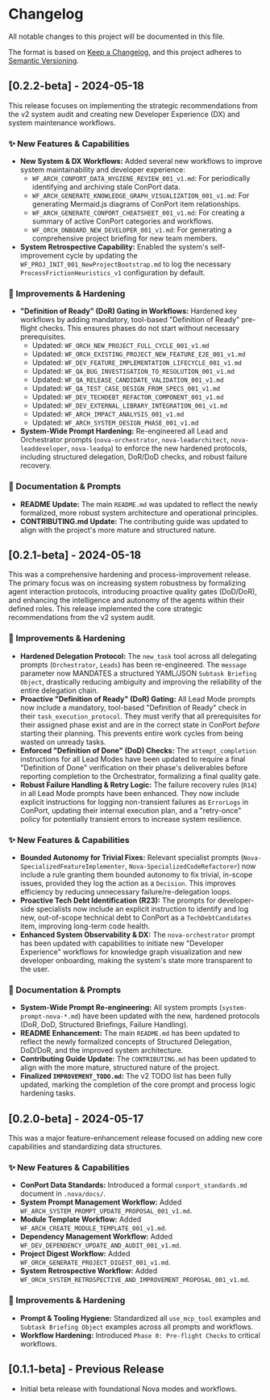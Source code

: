 # Changelog

All notable changes to this project will be documented in this file.

The format is based on [Keep a Changelog](https://keepachangelog.com/en/1.0.0/),
and this project adheres to [Semantic Versioning](https://semver.org/spec/v2.0.html).

## [0.2.2-beta] - 2024-05-18

This release focuses on implementing the strategic recommendations from the v2 system audit and creating new Developer Experience (DX) and system maintenance workflows.

### ✨ New Features & Capabilities

- **New System & DX Workflows:** Added several new workflows to improve system maintainability and developer experience:
    - `WF_ARCH_CONPORT_DATA_HYGIENE_REVIEW_001_v1.md`: For periodically identifying and archiving stale ConPort data.
    - `WF_ARCH_GENERATE_KNOWLEDGE_GRAPH_VISUALIZATION_001_v1.md`: For generating Mermaid.js diagrams of ConPort item relationships.
    - `WF_ARCH_GENERATE_CONPORT_CHEATSHEET_001_v1.md`: For creating a summary of active ConPort categories and workflows.
    - `WF_ORCH_ONBOARD_NEW_DEVELOPER_001_v1.md`: For generating a comprehensive project briefing for new team members.
- **System Retrospective Capability:** Enabled the system's self-improvement cycle by updating the `WF_PROJ_INIT_001_NewProjectBootstrap.md` to log the necessary `ProcessFrictionHeuristics_v1` configuration by default.

### 🚀 Improvements & Hardening

- **"Definition of Ready" (DoR) Gating in Workflows:** Hardened key workflows by adding mandatory, tool-based "Definition of Ready" pre-flight checks. This ensures phases do not start without necessary prerequisites.
    - Updated: `WF_ORCH_NEW_PROJECT_FULL_CYCLE_001_v1.md`
    - Updated: `WF_ORCH_EXISTING_PROJECT_NEW_FEATURE_E2E_001_v1.md`
    - Updated: `WF_DEV_FEATURE_IMPLEMENTATION_LIFECYCLE_001_v1.md`
    - Updated: `WF_QA_BUG_INVESTIGATION_TO_RESOLUTION_001_v1.md`
    - Updated: `WF_QA_RELEASE_CANDIDATE_VALIDATION_001_v1.md`
    - Updated: `WF_QA_TEST_CASE_DESIGN_FROM_SPECS_001_v1.md`
    - Updated: `WF_DEV_TECHDEBT_REFACTOR_COMPONENT_001_v1.md`
    - Updated: `WF_DEV_EXTERNAL_LIBRARY_INTEGRATION_001_v1.md`
    - Updated: `WF_ARCH_IMPACT_ANALYSIS_001_v1.md`
    - Updated: `WF_ARCH_SYSTEM_DESIGN_PHASE_001_v1.md`
- **System-Wide Prompt Hardening:** Re-engineered all Lead and Orchestrator prompts (`nova-orchestrator`, `nova-leadarchitect`, `nova-leaddeveloper`, `nova-leadqa`) to enforce the new hardened protocols, including structured delegation, DoR/DoD checks, and robust failure recovery.

### 📖 Documentation & Prompts

- **README Update:** The main `README.md` was updated to reflect the newly formalized, more robust system architecture and operational principles.
- **CONTRIBUTING.md Update:** The contributing guide was updated to align with the project's more mature and structured nature.

## [0.2.1-beta] - 2024-05-18

This was a comprehensive hardening and process-improvement release. The primary focus was on increasing system robustness by formalizing agent interaction protocols, introducing proactive quality gates (DoD/DoR), and enhancing the intelligence and autonomy of the agents within their defined roles. This release implemented the core strategic recommendations from the v2 system audit.

### 🚀 Improvements & Hardening

-   **Hardened Delegation Protocol:** The `new_task` tool across all delegating prompts (`Orchestrator`, `Leads`) has been re-engineered. The `message` parameter now MANDATES a structured YAML/JSON `Subtask Briefing Object`, drastically reducing ambiguity and improving the reliability of the entire delegation chain.
-   **Proactive "Definition of Ready" (DoR) Gating:** All Lead Mode prompts now include a mandatory, tool-based "Definition of Ready" check in their `task_execution_protocol`. They must verify that all prerequisites for their assigned phase exist and are in the correct state in ConPort *before* starting their planning. This prevents entire work cycles from being wasted on unready tasks.
-   **Enforced "Definition of Done" (DoD) Checks:** The `attempt_completion` instructions for all Lead Modes have been updated to require a final "Definition of Done" verification on their phase's deliverables before reporting completion to the Orchestrator, formalizing a final quality gate.
-   **Robust Failure Handling & Retry Logic:** The failure recovery rules (`R14`) in all Lead Mode prompts have been enhanced. They now include explicit instructions for logging non-transient failures as `ErrorLogs` in ConPort, updating their internal execution plan, and a "retry-once" policy for potentially transient errors to increase system resilience.

### ✨ New Features & Capabilities

-   **Bounded Autonomy for Trivial Fixes:** Relevant specialist prompts (`Nova-SpecializedFeatureImplementer`, `Nova-SpecializedCodeRefactorer`) now include a rule granting them bounded autonomy to fix trivial, in-scope issues, provided they log the action as a `Decision`. This improves efficiency by reducing unnecessary failure/re-delegation loops.
-   **Proactive Tech Debt Identification (R23):** The prompts for developer-side specialists now include an explicit instruction to identify and log new, out-of-scope technical debt to ConPort as a `TechDebtCandidates` item, improving long-term code health.
-   **Enhanced System Observability & DX:** The `nova-orchestrator` prompt has been updated with capabilities to initiate new "Developer Experience" workflows for knowledge graph visualization and new developer onboarding, making the system's state more transparent to the user.

### 📖 Documentation & Prompts

-   **System-Wide Prompt Re-engineering:** All system prompts (`system-prompt-nova-*.md`) have been updated with the new, hardened protocols (DoR, DoD, Structured Briefings, Failure Handling).
-   **README Enhancement:** The main `README.md` has been updated to reflect the newly formalized concepts of Structured Delegation, DoD/DoR, and the improved system architecture.
-   **Contributing Guide Update:** The `CONTRIBUTING.md` has been updated to align with the more mature, structured nature of the project.
-   **Finalized `IMPROVEMENT_TODO.md`:** The v2 TODO list has been fully updated, marking the completion of the core prompt and process logic hardening tasks.

## [0.2.0-beta] - 2024-05-17

This was a major feature-enhancement release focused on adding new core capabilities and standardizing data structures.

### ✨ New Features & Capabilities

-   **ConPort Data Standards:** Introduced a formal `conport_standards.md` document in `.nova/docs/`.
-   **System Prompt Management Workflow:** Added `WF_ARCH_SYSTEM_PROMPT_UPDATE_PROPOSAL_001_v1.md`.
-   **Module Template Workflow:** Added `WF_ARCH_CREATE_MODULE_TEMPLATE_001_v1.md`.
-   **Dependency Management Workflow:** Added `WF_DEV_DEPENDENCY_UPDATE_AND_AUDIT_001_v1.md`.
-   **Project Digest Workflow:** Added `WF_ORCH_GENERATE_PROJECT_DIGEST_001_v1.md`.
-   **System Retrospective Workflow:** Added `WF_ORCH_SYSTEM_RETROSPECTIVE_AND_IMPROVEMENT_PROPOSAL_001_v1.md`.

### 🚀 Improvements & Hardening

-   **Prompt & Tooling Hygiene:** Standardized all `use_mcp_tool` examples and `Subtask Briefing Object` examples across all prompts and workflows.
-   **Workflow Hardening:** Introduced `Phase 0: Pre-flight Checks` to critical workflows.

## [0.1.1-beta] - Previous Release

-   Initial beta release with foundational Nova modes and workflows.